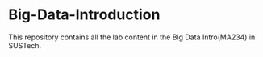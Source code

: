 # Big-Data-Introduction
This repository contains all the lab content in the Big Data Intro(MA234) in SUSTech.
